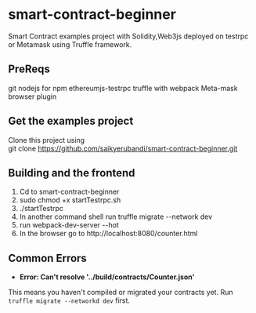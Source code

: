 # smart-contract-beginner 
Smart Contract examples project with Solidity,Web3js deployed on testrpc or  Metamask using Truffle framework.

## PreReqs
git
nodejs for npm
ethereumjs-testrpc
truffle with webpack 
Meta-mask browser plugin

## Get the examples project
 Clone this project using   
  git clone https://github.com/saikyerubandi/smart-contract-beginner.git
  
## Building and the frontend

1. Cd to smart-contract-beginner 
2. sudo chmod +x startTestrpc.sh
3. ./startTestrpc
4. In another command shell run
    truffle migrate --network dev
5. run 
  webpack-dev-server --hot
5. In the browser go to http://localhost:8080/counter.html 
    
    

## Common Errors

* **Error: Can't resolve '../build/contracts/Counter.json'**

This means you haven't compiled or migrated your contracts yet. Run `truffle migrate --networkd dev` first.
